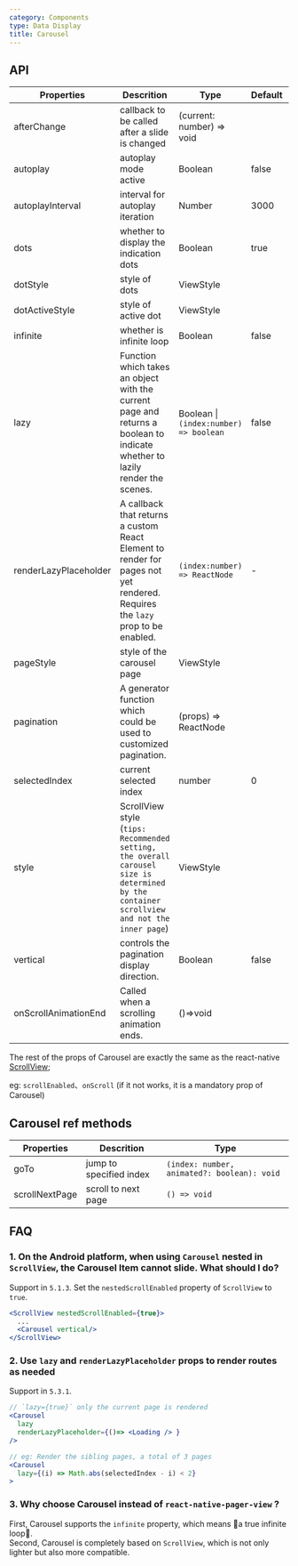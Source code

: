 ```yaml
---
category: Components
type: Data Display
title: Carousel
---
```


## API

Properties | Descrition | Type | Default | Version
-----------|------------|------|---------|----------
| afterChange  | callback to be called after a slide is changed | (current: number) => void | | |
| autoplay | autoplay mode active | Boolean   | false | |
| autoplayInterval | interval for autoplay iteration | Number | 3000 | |
| dots | whether to display the indication dots | Boolean | true | |
| dotStyle  | style of dots | ViewStyle | | |
| dotActiveStyle  | style of active dot | ViewStyle  | | |
| infinite | whether is infinite loop | Boolean   | false | |
| lazy | Function which takes an object with the current page and returns a boolean to indicate whether to lazily render the scenes. | Boolean \| `(index:number) => boolean` | false | `5.3.1` |
| renderLazyPlaceholder | A callback that returns a custom React Element to render for pages not yet rendered. Requires the `lazy` prop to be enabled. | `(index:number) => ReactNode` | - | `5.3.1` |
| pageStyle | style of the carousel page | ViewStyle |  | |
| pagination | A generator function which could be used to customized pagination. | (props) => ReactNode  | | |
| selectedIndex |  current selected index  |  number  |  0  | |
| style | ScrollView style<br/>(`tips: Recommended setting, the overall carousel size is determined by the container scrollview and not the inner page`) | ViewStyle | | |
| vertical | controls the pagination display direction. | Boolean   | false | |
| onScrollAnimationEnd | Called when a scrolling animation ends. | ()=>void   | | `5.3.0` |

The rest of the props of Carousel are exactly the same as the react-native [ScrollView](https://reactnative.dev/docs/scrollview.html);

eg: `scrollEnabled`、`onScroll` (if it not works, it is a mandatory prop of Carousel)

## Carousel ref methods

Properties | Descrition | Type 
----|-----|------
| goTo | jump to specified index | `(index: number, animated?: boolean): void` |
| scrollNextPage | scroll to next page | `() => void` |

## FAQ

### 1. On the Android platform, when using `Carousel` nested in `ScrollView`, the Carousel Item cannot slide. What should I do?

Support in `5.1.3`. Set the `nestedScrollEnabled` property of `ScrollView` to `true`.

```jsx
<ScrollView nestedScrollEnabled={true}>
  ...
  <Carousel vertical/>
</ScrollView>
```

### 2. Use `lazy` and `renderLazyPlaceholder` props to render routes as needed

Support in `5.3.1`.
```jsx
// `lazy={true}` only the current page is rendered
<Carousel 
  lazy
  renderLazyPlaceholder={()=> <Loading /> }
/>

// eg: Render the sibling pages, a total of 3 pages
<Carousel 
  lazy={(i) => Math.abs(selectedIndex - i) < 2}
>
```

### 3. Why choose Carousel instead of `react-native-pager-view` ?

First, Carousel supports the `infinite` property, which means 🌟a true infinite loop🌟. <br/>
Second, Carousel is completely based on `ScrollView`, which is not only lighter but also more compatible.